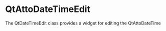 QtAttoDateTimeEdit
==================

The QtDateTimeEdit class provides a widget for editing the QtAttoDateTime
